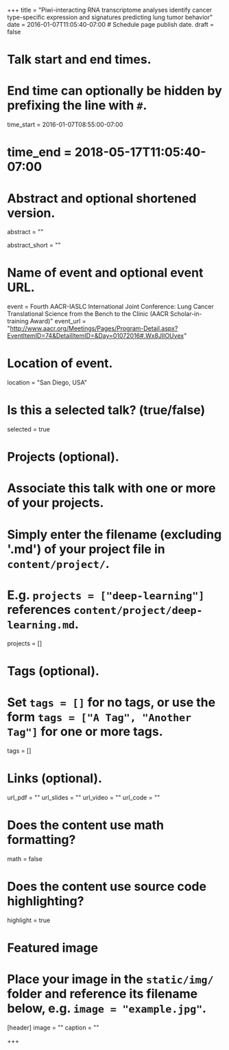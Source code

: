 +++
title = "Piwi-interacting RNA transcriptome analyses identify cancer type-specific expression and signatures predicting lung tumor behavior"
date = 2016-01-07T11:05:40-07:00  # Schedule page publish date.
draft = false

# Talk start and end times.
#   End time can optionally be hidden by prefixing the line with `#`.
time_start = 2016-01-07T08:55:00-07:00
# time_end = 2018-05-17T11:05:40-07:00

# Abstract and optional shortened version.
abstract = ""  

abstract_short = ""

# Name of event and optional event URL.
event = Fourth AACR-IASLC International Joint Conference: Lung Cancer Translational Science from the Bench to the Clinic (AACR Scholar-in-training Award)"
event_url = "http://www.aacr.org/Meetings/Pages/Program-Detail.aspx?EventItemID=74&DetailItemID=&Day=01072016#.Wx8JIlOUvex"

# Location of event.
location = "San Diego, USA"

# Is this a selected talk? (true/false)
selected = true

# Projects (optional).
#   Associate this talk with one or more of your projects.
#   Simply enter the filename (excluding '.md') of your project file in `content/project/`.
#   E.g. `projects = ["deep-learning"]` references `content/project/deep-learning.md`.
projects = []

# Tags (optional).
#   Set `tags = []` for no tags, or use the form `tags = ["A Tag", "Another Tag"]` for one or more tags.
tags = []

# Links (optional).
url_pdf = ""
url_slides = ""
url_video = ""
url_code = ""

# Does the content use math formatting?
math = false

# Does the content use source code highlighting?
highlight = true

# Featured image
# Place your image in the `static/img/` folder and reference its filename below, e.g. `image = "example.jpg"`.
[header]
image = ""
caption = ""

+++
